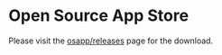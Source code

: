 # Open Source App Store

Please visit the [osapp/releases](https://github.com/OpenSourceAppStore/osapp/releases) page for the download.
